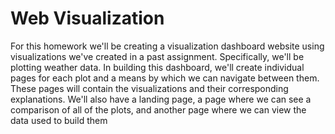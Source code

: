 # Web Visualization
For this homework we'll be creating a visualization dashboard website using visualizations we've created in a past assignment. Specifically, we'll be plotting weather data.
In building this dashboard, we'll create individual pages for each plot and a means by which we can navigate between them. 
These pages will contain the visualizations and their corresponding explanations. 
We'll also have a landing page, a page where we can see a comparison of all of the plots, and another page where we can view the data used to build them
